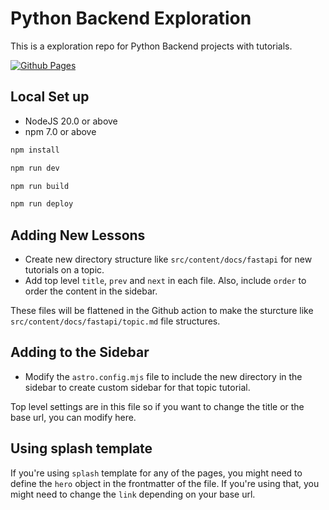 # Python Backend Exploration

This is a exploration repo for Python Backend projects with tutorials.

[![Github Pages](https://github.com/piyushpatel2005/django-exploration/actions/workflows/deploy.yml/badge.svg)](https://github.com/piyushpatel2005/django-exploration/actions/workflows/deploy.yml)

## Local Set up

- NodeJS 20.0 or above
- npm 7.0 or above

```bash
npm install
```

```bash
npm run dev
```


```bash
npm run build
```

```bash
npm run deploy
```

## Adding New Lessons

- Create new directory structure like `src/content/docs/fastapi` for new tutorials on a topic.
- Add top level `title`, `prev` and `next` in each file. Also, include `order` to order the content in the sidebar.

These files will be flattened in the Github action to make the sturcture like `src/content/docs/fastapi/topic.md` file structures.

## Adding to the Sidebar

- Modify the `astro.config.mjs` file to include the new directory in the sidebar to create custom sidebar for that topic tutorial.

Top level settings are in this file so if you want to change the title or the base url, you can modify here.

## Using splash template

If you're using `splash` template for any of the pages, you might need to define the `hero` object in the frontmatter of the file. If you're using that, you might need to change the `link` depending on your base url.

